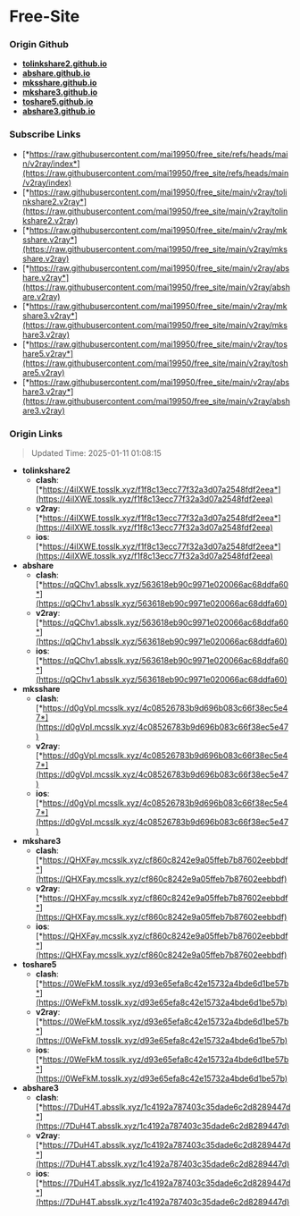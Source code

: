 # Free-Site

### Origin Github

- [**tolinkshare2.github.io**](https://github.com/tolinkshare2/tolinkshare2.github.io)
- [**abshare.github.io**](https://github.com/abshare/abshare.github.io)
- [**mksshare.github.io**](https://github.com/mksshare/mksshare.github.io)
- [**mkshare3.github.io**](https://github.com/mkshare3/mkshare3.github.io)
- [**toshare5.github.io**](https://github.com/toshare5/toshare5.github.io)
- [**abshare3.github.io**](https://github.com/abshare3/abshare3.github.io)

### Subscribe Links

- [*https://raw.githubusercontent.com/mai19950/free_site/refs/heads/main/v2ray/index*](https://raw.githubusercontent.com/mai19950/free_site/refs/heads/main/v2ray/index)
- [*https://raw.githubusercontent.com/mai19950/free_site/main/v2ray/tolinkshare2.v2ray*](https://raw.githubusercontent.com/mai19950/free_site/main/v2ray/tolinkshare2.v2ray)
- [*https://raw.githubusercontent.com/mai19950/free_site/main/v2ray/mksshare.v2ray*](https://raw.githubusercontent.com/mai19950/free_site/main/v2ray/mksshare.v2ray)
- [*https://raw.githubusercontent.com/mai19950/free_site/main/v2ray/abshare.v2ray*](https://raw.githubusercontent.com/mai19950/free_site/main/v2ray/abshare.v2ray)
- [*https://raw.githubusercontent.com/mai19950/free_site/main/v2ray/mkshare3.v2ray*](https://raw.githubusercontent.com/mai19950/free_site/main/v2ray/mkshare3.v2ray)
- [*https://raw.githubusercontent.com/mai19950/free_site/main/v2ray/toshare5.v2ray*](https://raw.githubusercontent.com/mai19950/free_site/main/v2ray/toshare5.v2ray)
- [*https://raw.githubusercontent.com/mai19950/free_site/main/v2ray/abshare3.v2ray*](https://raw.githubusercontent.com/mai19950/free_site/main/v2ray/abshare3.v2ray)

### Origin Links

> Updated Time: 2025-01-11 01:08:15

- **tolinkshare2**
  - **clash**: [*https://4iIXWE.tosslk.xyz/f1f8c13ecc77f32a3d07a2548fdf2eea*](https://4iIXWE.tosslk.xyz/f1f8c13ecc77f32a3d07a2548fdf2eea)
  - **v2ray**: [*https://4iIXWE.tosslk.xyz/f1f8c13ecc77f32a3d07a2548fdf2eea*](https://4iIXWE.tosslk.xyz/f1f8c13ecc77f32a3d07a2548fdf2eea)
  - **ios**: [*https://4iIXWE.tosslk.xyz/f1f8c13ecc77f32a3d07a2548fdf2eea*](https://4iIXWE.tosslk.xyz/f1f8c13ecc77f32a3d07a2548fdf2eea)
- **abshare**
  - **clash**: [*https://qQChv1.absslk.xyz/563618eb90c9971e020066ac68ddfa60*](https://qQChv1.absslk.xyz/563618eb90c9971e020066ac68ddfa60)
  - **v2ray**: [*https://qQChv1.absslk.xyz/563618eb90c9971e020066ac68ddfa60*](https://qQChv1.absslk.xyz/563618eb90c9971e020066ac68ddfa60)
  - **ios**: [*https://qQChv1.absslk.xyz/563618eb90c9971e020066ac68ddfa60*](https://qQChv1.absslk.xyz/563618eb90c9971e020066ac68ddfa60)
- **mksshare**
  - **clash**: [*https://d0gVpI.mcsslk.xyz/4c08526783b9d696b083c66f38ec5e47*](https://d0gVpI.mcsslk.xyz/4c08526783b9d696b083c66f38ec5e47)
  - **v2ray**: [*https://d0gVpI.mcsslk.xyz/4c08526783b9d696b083c66f38ec5e47*](https://d0gVpI.mcsslk.xyz/4c08526783b9d696b083c66f38ec5e47)
  - **ios**: [*https://d0gVpI.mcsslk.xyz/4c08526783b9d696b083c66f38ec5e47*](https://d0gVpI.mcsslk.xyz/4c08526783b9d696b083c66f38ec5e47)
- **mkshare3**
  - **clash**: [*https://QHXFay.mcsslk.xyz/cf860c8242e9a05ffeb7b87602eebbdf*](https://QHXFay.mcsslk.xyz/cf860c8242e9a05ffeb7b87602eebbdf)
  - **v2ray**: [*https://QHXFay.mcsslk.xyz/cf860c8242e9a05ffeb7b87602eebbdf*](https://QHXFay.mcsslk.xyz/cf860c8242e9a05ffeb7b87602eebbdf)
  - **ios**: [*https://QHXFay.mcsslk.xyz/cf860c8242e9a05ffeb7b87602eebbdf*](https://QHXFay.mcsslk.xyz/cf860c8242e9a05ffeb7b87602eebbdf)
- **toshare5**
  - **clash**: [*https://0WeFkM.tosslk.xyz/d93e65efa8c42e15732a4bde6d1be57b*](https://0WeFkM.tosslk.xyz/d93e65efa8c42e15732a4bde6d1be57b)
  - **v2ray**: [*https://0WeFkM.tosslk.xyz/d93e65efa8c42e15732a4bde6d1be57b*](https://0WeFkM.tosslk.xyz/d93e65efa8c42e15732a4bde6d1be57b)
  - **ios**: [*https://0WeFkM.tosslk.xyz/d93e65efa8c42e15732a4bde6d1be57b*](https://0WeFkM.tosslk.xyz/d93e65efa8c42e15732a4bde6d1be57b)
- **abshare3**
  - **clash**: [*https://7DuH4T.absslk.xyz/1c4192a787403c35dade6c2d8289447d*](https://7DuH4T.absslk.xyz/1c4192a787403c35dade6c2d8289447d)
  - **v2ray**: [*https://7DuH4T.absslk.xyz/1c4192a787403c35dade6c2d8289447d*](https://7DuH4T.absslk.xyz/1c4192a787403c35dade6c2d8289447d)
  - **ios**: [*https://7DuH4T.absslk.xyz/1c4192a787403c35dade6c2d8289447d*](https://7DuH4T.absslk.xyz/1c4192a787403c35dade6c2d8289447d)
